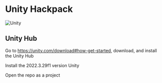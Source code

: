 # Unity Hackpack

![Unity](https://img.shields.io/badge/-unity-000000?logo=unity&logoColor=white&style=for-the-badge)

## Unity Hub
Go to https://unity.com/download#how-get-started, download, and install the Unity Hub

Install the 2022.3.29f1 version Unity

Open the repo as a project
